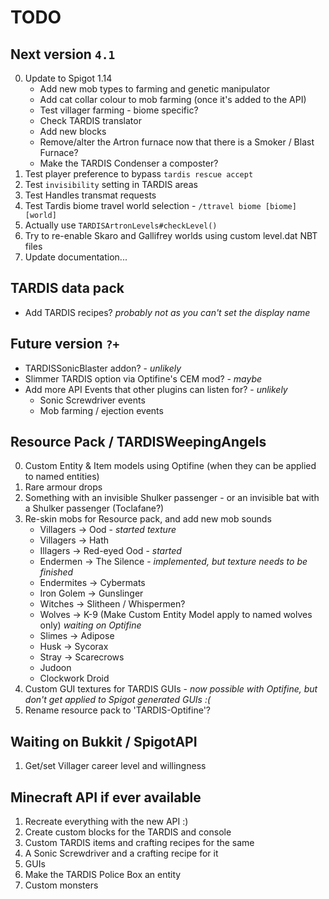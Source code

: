 # TODO

## Next version `4.1`
0. Update to Spigot 1.14
   * Add new mob types to farming and genetic manipulator
   * Add cat collar colour to mob farming (once it's added to the API)
   * Test villager farming - biome specific?
   * Check TARDIS translator
   * Add new blocks
   * Remove/alter the Artron furnace now that there is a Smoker / Blast Furnace?
   * Make the TARDIS Condenser a composter?
1. Test player preference to bypass `tardis rescue accept`
2. Test `invisibility` setting in TARDIS areas
3. Test Handles transmat requests
4. Test Tardis biome travel world selection - `/ttravel biome [biome] [world]`
5. Actually use `TARDISArtronLevels#checkLevel()`
6. Try to re-enable Skaro and Gallifrey worlds using custom level.dat NBT files
7. Update documentation...

## TARDIS data pack
* Add TARDIS recipes? _probably not as you can't set the display name_

## Future version `?+`
* TARDISSonicBlaster addon? - _unlikely_
* Slimmer TARDIS option via Optifine's CEM mod? - _maybe_
* Add more API Events that other plugins can listen for? - _unlikely_
   * Sonic Screwdriver events
   * Mob farming / ejection events

## Resource Pack / TARDISWeepingAngels
0. Custom Entity & Item models using Optifine (when they can be applied to named entities)
1. Rare armour drops
2. Something with an invisible Shulker passenger - or an invisible bat with a Shulker passenger (Toclafane?)
3. Re-skin mobs for Resource pack, and add new mob sounds
   * Villagers -> Ood - _started texture_
   * Villagers -> Hath
   * Illagers -> Red-eyed Ood - _started_
   * Endermen -> The Silence - _implemented, but texture needs to be finished_
   * Endermites -> Cybermats
   * Iron Golem -> Gunslinger
   * Witches -> Slitheen / Whispermen?
   * Wolves -> K-9 (Make Custom Entity Model apply to named wolves only) _waiting on Optifine_
   * Slimes -> Adipose
   * Husk -> Sycorax
   * Stray -> Scarecrows
   * Judoon
   * Clockwork Droid
4. Custom GUI textures for TARDIS GUIs - _now possible with Optifine, but don't get applied to Spigot generated GUIs :(_
5. Rename resource pack to 'TARDIS-Optifine'?

## Waiting on Bukkit / SpigotAPI
1. Get/set Villager career level and willingness

## Minecraft API if ever available
1. Recreate everything with the new API :)
2. Create custom blocks for the TARDIS and console
3. Custom TARDIS items and crafting recipes for the same
4. A Sonic Screwdriver and a crafting recipe for it
5. GUIs
6. Make the TARDIS Police Box an entity
7. Custom monsters
